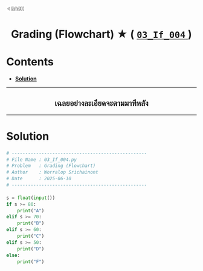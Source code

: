 <p align="left">
  <a href="../README.md">
    <img src="../../Z99-OTHERS/00-common/00-back.png" style="width:10%">
  </a>
</p>

<div align="center">
  <h1>
    Grading (Flowchart) ★ (
      <a href="https://drive.google.com/file/d/14_Pg6vVEWRJsU7xos2TVaS4kFKLlo6VR/view?usp=drive_link">
        <code>03_If_004</code>
      </a>
    )
  </h1>
</div>

# Contents

-   [**Solution**](#solution)

---

<div align="center">
  <h2>เฉลยอย่างละเอียดจะตามมาทีหลัง</h2>
</div>

---

# Solution

```python
# --------------------------------------------------
# File Name : 03_If_004.py
# Problem   : Grading (Flowchart)
# Author    : Worralop Srichainont
# Date      : 2025-06-10
# --------------------------------------------------

s = float(input())
if s >= 80:
    print("A")
elif s >= 70:
    print("B")
elif s >= 60:
    print("C")
elif s >= 50:
    print("D")
else:
    print("F")
```
